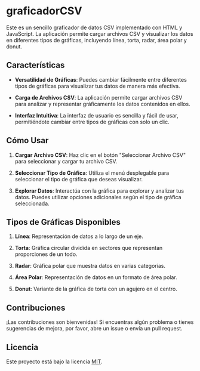 # graficadorCSV

Este es un sencillo graficador de datos CSV implementado con HTML y JavaScript. La aplicación permite cargar archivos CSV y visualizar los datos en diferentes tipos de gráficas, incluyendo línea, torta, radar, área polar y donut.

## Características

- **Versatilidad de Gráficas**: Puedes cambiar fácilmente entre diferentes tipos de gráficas para visualizar tus datos de manera más efectiva.

- **Carga de Archivos CSV**: La aplicación permite cargar archivos CSV para analizar y representar gráficamente los datos contenidos en ellos.

- **Interfaz Intuitiva**: La interfaz de usuario es sencilla y fácil de usar, permitiéndote cambiar entre tipos de gráficas con solo un clic.

## Cómo Usar

1. **Cargar Archivo CSV**: Haz clic en el botón "Seleccionar Archivo CSV" para seleccionar y cargar tu archivo CSV.

2. **Seleccionar Tipo de Gráfica**: Utiliza el menú desplegable para seleccionar el tipo de gráfica que deseas visualizar.

3. **Explorar Datos**: Interactúa con la gráfica para explorar y analizar tus datos. Puedes utilizar opciones adicionales según el tipo de gráfica seleccionada.

## Tipos de Gráficas Disponibles

1. **Línea**: Representación de datos a lo largo de un eje.

2. **Torta**: Gráfica circular dividida en sectores que representan proporciones de un todo.

3. **Radar**: Gráfica polar que muestra datos en varias categorías.

4. **Área Polar**: Representación de datos en un formato de área polar.

5. **Donut**: Variante de la gráfica de torta con un agujero en el centro.

## Contribuciones

¡Las contribuciones son bienvenidas! Si encuentras algún problema o tienes sugerencias de mejora, por favor, abre un issue o envía un pull request.

## Licencia

Este proyecto está bajo la licencia [MIT](LICENSE).
